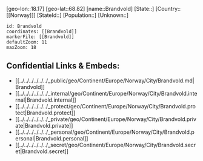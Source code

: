 ﻿---
location: [68.82,18.17]
mapzoom: [7,12] 
mapmarker: city 
type: City
tags:
- geo/City


SpocWebEntityId: 29315
isDeleted: false
confidential: public

---
[geo-lon::18.17]
[geo-lat::68.82]
[name::Brandvold]
[State::]
[Country::[[Norway]]]
[StateId::]
[Population::]
[Unknown::]


```leaflet
id: Brandvold
coordinates: [[Brandvold]]
markerFile: [[Brandvold]]
defaultZoom: 11 
maxZoom: 18
```


## Confidential Links & Embeds: 
- [[../../../../../../_public/geo/Continent/Europe/Norway/City/Brandvold.md|Brandvold]] 
- [[../../../../../../_internal/geo/Continent/Europe/Norway/City/Brandvold.internal|Brandvold.internal]] 
- [[../../../../../../_protect/geo/Continent/Europe/Norway/City/Brandvold.protect|Brandvold.protect]] 
- [[../../../../../../_private/geo/Continent/Europe/Norway/City/Brandvold.private|Brandvold.private]] 
- [[../../../../../../_personal/geo/Continent/Europe/Norway/City/Brandvold.personal|Brandvold.personal]] 
- [[../../../../../../_secret/geo/Continent/Europe/Norway/City/Brandvold.secret|Brandvold.secret]] 
